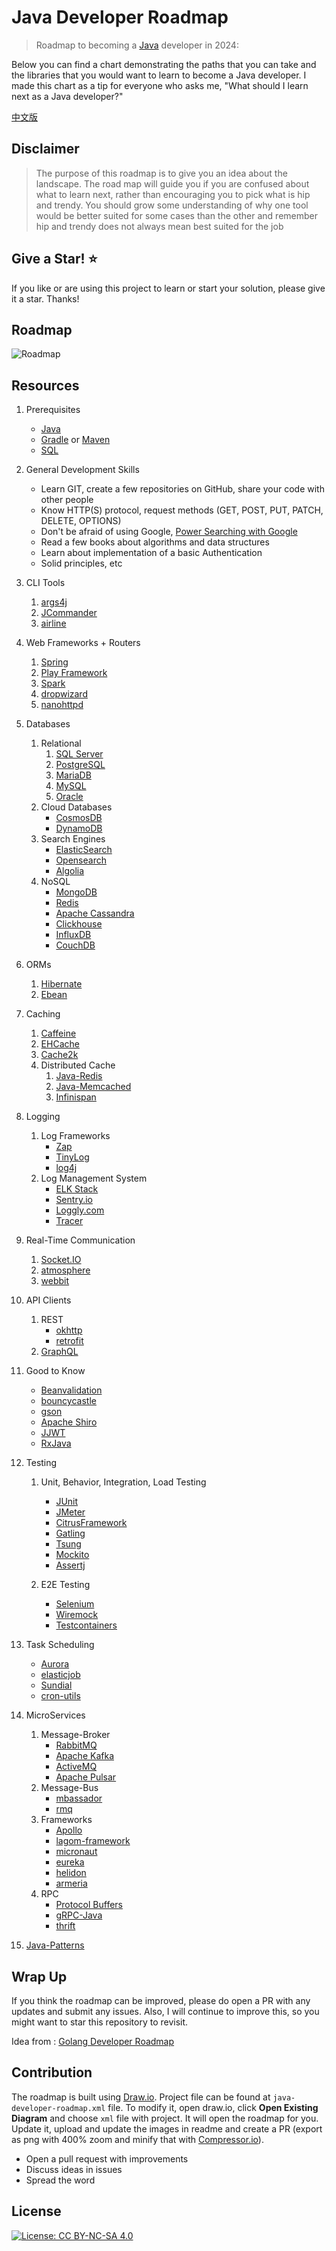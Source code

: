 # Java Developer Roadmap

> Roadmap to becoming a [Java](https://g.co/kgs/bzeRda) developer in 2024:

Below you can find a chart demonstrating the paths that you can take and the libraries that you would want to learn to
become a Java developer. I made this chart as a tip for everyone who asks me, "What should I learn next as a Java
developer?"

[中文版](./i18n/zh-CN/ReadMe-zh-CN.md)

## Disclaimer

> The purpose of this roadmap is to give you an idea about the landscape. The road map will guide you if you are
> confused about what to learn next, rather than encouraging you to pick what is hip and trendy. You should grow some
> understanding of why one tool would be better suited for some cases than the other and remember hip and trendy does
> not
> always mean best suited for the job

## Give a Star! :star:

If you like or are using this project to learn or start your solution, please give it a star. Thanks!

## Roadmap

![Roadmap](java-developer-roadmap.png)

## Resources

1. Prerequisites

    - [Java](https://www.java.com/en/download/)
    - [Gradle](https://gradle.org/)
      or [Maven](https://maven.apache.org/)
    - [SQL](https://www.w3schools.com/sql/default.asp)

2. General Development Skills

    - Learn GIT, create a few repositories on GitHub, share your code with other people
    - Know HTTP(S) protocol, request methods (GET, POST, PUT, PATCH, DELETE, OPTIONS)
    - Don't be afraid of using Google, [Power Searching with Google](http://www.powersearchingwithGoogle.com/)
    - Read a few books about algorithms and data structures
    - Learn about implementation of a basic Authentication
    - Solid principles, etc

3. CLI Tools
    1. [args4j](http://args4j.kohsuke.org/)
    2. [JCommander](http://jcommander.org/)
    3. [airline](https://github.com/airlift/airline)

4. Web Frameworks + Routers

    1. [Spring](https://spring.io/)
    2. [Play Framework](https://www.playframework.com/)
    3. [Spark](http://sparkjava.com/)
    4. [dropwizard](https://www.dropwizard.io/en/stable/)
    5. [nanohttpd](https://github.com/NanoHttpd/nanohttpd)

5. Databases

    1. Relational
        1. [SQL Server](https://www.microsoft.com/en-us/sql-server/sql-server-2017)
        2. [PostgreSQL](https://www.postgresql.org/)
        3. [MariaDB](https://mariadb.org/)
        4. [MySQL](https://www.mysql.com/)
        5. [Oracle](https://www.oracle.com/database/)
    2. Cloud Databases
        - [CosmosDB](https://docs.microsoft.com/en-us/azure/cosmos-db)
        - [DynamoDB](https://aws.amazon.com/dynamodb/)
    3. Search Engines
        - [ElasticSearch](https://www.elastic.co/)
        - [Opensearch](https://opensearch.org/)
        - [Algolia](https://www.algolia.com/)
    4. NoSQL
        - [MongoDB](https://www.monJavadb.com/)
        - [Redis](https://redis.io/)
        - [Apache Cassandra](http://cassandra.apache.org/)
        - [Clickhouse](https://clickhouse.com/)
        - [InfluxDB](https://www.influxdata.com/)
        - [CouchDB](http://couchdb.apache.org/)

6. ORMs

    1. [Hibernate](https://hibernate.org/)
    2. [Ebean](https://ebean.io/)

7. Caching

    1. [Caffeine](https://github.com/ben-manes/caffeine)
    2. [EHCache](http://www.ehcache.org/)
    3. [Cache2k](https://cache2k.org/)
    4. Distributed Cache
        1. [Java-Redis](https://github.com/xetorthio/jedis)
        2. [Java-Memcached](https://redislabs.com/lp/memcached-java/)
        3. [Infinispan](http://infinispan.org/)

8. Logging

    1. Log Frameworks
        - [Zap](https://github.com/uber-Java/zap)
        - [TinyLog](http://www.tinylog.org/)
        - [log4j](https://logging.apache.org/log4j)
    2. Log Management System
        - [ELK Stack](https://www.elastic.co/what-is/elk-stack)
        - [Sentry.io](http://sentry.io)
        - [Loggly.com](https://loggly.com)
        - [Tracer](https://github.com/zalando/tracer)

9. Real-Time Communication
    1. [Socket.IO](https://socket.io/)
    2. [atmosphere](https://github.com/Atmosphere/atmosphere)
    3. [webbit](https://github.com/webbit/webbit)

10. API Clients

    1. REST
        - [okhttp](https://square.github.io/okhttp/)
        - [retrofit](https://square.github.io/retrofit/)
    2. [GraphQL](https://graphql.org/)

11. Good to Know

    - [Beanvalidation](https://beanvalidation.org/)
    - [bouncycastle](https://www.bouncycastle.org/java.html)
    - [gson](https://github.com/google/gson)
    - [Apache Shiro](https://shiro.apache.org/)
    - [JJWT](https://github.com/jwtk/jjwt)
    - [RxJava](https://github.com/ReactiveX/RxJava)

12. Testing

    1. Unit, Behavior, Integration, Load Testing
        - [JUnit](http://junit.org/)
        - [JMeter](https://jmeter.apache.org/)
        - [CitrusFramework](https://citrusframework.org/)
        - [Gatling](https://gatling.io/)
        - [Tsung](http://tsung.erlang-projects.org/)
        - [Mockito](https://site.mockito.org/)
        - [Assertj](https://joel-costigliola.github.io/assertj)

    2. E2E Testing
        - [Selenium](https://github.com/tebeka/selenium)
        - [Wiremock](https://wiremock.org/)
        - [Testcontainers](https://testcontainers.com/)

13. Task Scheduling

    - [Aurora](https://aurora.apache.org/)
    - [elasticjob](https://github.com/elasticjob/elastic-job-lite)
    - [Sundial](https://github.com/knowm/Sundial)
    - [cron-utils](https://github.com/jmrozanec/cron-utils)

14. MicroServices

    1. Message-Broker
        - [RabbitMQ](https://www.rabbitmq.com/tutorials/tutorial-one-javascript.html)
        - [Apache Kafka](https://www.npmjs.com/package/kafka-node)
        - [ActiveMQ](https://github.com/apache/activemq)
        - [Apache Pulsar](https://pulsar.apache.org/)
    2. Message-Bus
        - [mbassador](https://github.com/bennidi/mbassador)
        - [rmq](https://github.com/xetorthio/rmq)
    3. Frameworks
        - [Apollo](https://spotify.github.io/apollo/)
        - [lagom-framework](https://www.lightbend.com/lagom-framework)
        - [micronaut](https://micronaut.io/)
        - [eureka](https://github.com/Netflix/eureka)
        - [helidon](https://helidon.io/#/)
        - [armeria](https://github.com/line/armeria)
    4. RPC
        - [Protocol Buffers](https://github.com/protocolbuffers/protobuf)
        - [gRPC-Java](https://github.com/grpc/grpc-java)
        - [thrift](https://thrift.apache.org/)

15. [Java-Patterns](https://github.com/iluwatar/java-design-patterns)

## Wrap Up

If you think the roadmap can be improved, please do open a PR with any updates and submit any issues. Also, I will
continue to improve this, so you might want to star this repository to revisit.

Idea from : [Golang Developer Roadmap](https://github.com/Alikhll/golang-developer-roadmap)

## Contribution

The roadmap is built using [Draw.io](https://www.draw.io/). Project file can be found at `java-developer-roadmap.xml`
file. To modify it, open draw.io, click **Open Existing Diagram** and choose `xml` file with project. It will open the
roadmap for you. Update it, upload and update the images in readme and create a PR (export as png with 400% zoom and
minify that with [Compressor.io](https://compressor.io/compress)).

- Open a pull request with improvements
- Discuss ideas in issues
- Spread the word

## License

[![License: CC BY-NC-SA 4.0](https://img.shields.io/badge/License-CC%20BY--NC--SA%204.0-lightgrey.svg)](https://creativecommons.org/licenses/by-nc-sa/4.0/)